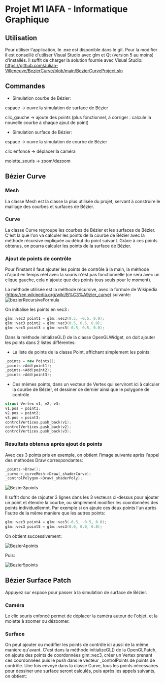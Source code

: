 # Projet M1 IAFA - Informatique Graphique

## Utilisation

Pour utiliser l'application, le .exe est disponible dans le git. Pour la modifier il est conseillé d'utiliser Visual Studio avec glm et Qt (version 5 au moins) d'installés. Il suffit de charger la solution fournie avec Visual Studio: https://github.com/Julian-Villeneuve/BezierCurve/blob/main/BezierCurveProject.sln

## Commandes
- Simulation courbe de Bézier:

espace -> ouvre la simulation de surface de Bézier

clic_gauche -> ajoute des points (plus fonctionnel, à corriger : calcule la nouvelle courbe à chaque ajout de point)

- Simulation surface de Bézier:

espace -> ouvre la simulation de courbe de Bézier

clic enfoncé -> déplacer la caméra

molette_souris -> zoom/dezoom


## Bézier Curve

### Mesh
La classe Mesh est la classe la plus utilisée du projet, servant à construire le maillage des courbes et surfaces de Bézier.

### Curve
La classe Curve regroupe les courbes de Bézier et les surfaces de Bézier. C'est là que l'on va calculer les points de la courbe de Bézier avec la méthode récursive expliquée au début du point suivant. Grâce à ces points obtenus, on pourra calculer les points de la surface de Bézier.

### Ajout de points de contrôle

Pour l'instant il faut ajouter les points de contrôle à la main, la méthode d'ajout en temps réel avec la souris n'est pas fonctionnelle (ce sera avec un clique gauche, cela n'ajoute que des points tous seuls pour le moment).

La méthode utilisée est la méthode récursive, avec la formule de Wikipédia (https://en.wikipedia.org/wiki/B%C3%A9zier_curve) suivante:
![bezierRecursiveFormula](https://user-images.githubusercontent.com/59332180/162328081-d602c7e6-1e71-40d5-af09-f05f35da0771.png)

On initialise les points en vec3 :
``` cpp
glm::vec3 point1 = glm::vec3(0.5, -0.5, 0.0);
glm::vec3 point2 = glm::vec3(0.5, 0.5, 0.0);
glm::vec3 point3 = glm::vec3(-0.5, 0.5, 0.0);
```

Dans la méthode initializeGL() de la classe OpenGLWidget, on doit ajouter les points dans 2 listes différentes:
- La liste de points de la classe Point, affichant simplement les points:
```	cpp
_points = new Points();
_points->Add(point1);
_points->Add(point2);
_points->Add(point3);
```

- Ces mêmes points, dans un vecteur de Vertex qui serviront ici à calculer la courbe de Bézier, et dessiner ce dernier ainsi que le polygone de contrôle
``` cpp
struct Vertex v1, v2, v3;
v1.pos = point1;
v2.pos = point2;
v3.pos = point3;
controlVertices.push_back(v1);
controlVertices.push_back(v2);
controlVertices.push_back(v3);
```

### Résultats obtenus après ajout de points

Avec ces 3 points pris en exemple, on obtient l'image suivante après l'appel des méthodes Draw correspondantes:
``` cpp
_points->Draw();
_curve->_curveMesh->Draw(_shaderCurve);
_controlPolygon->Draw(_shaderPoly);
```
![Bezier3points](https://user-images.githubusercontent.com/59332180/162328015-77f40d2a-3bbe-42d8-b96f-72d963a2bf02.png)

Il suffit donc de rajouter 3 lignes dans les 3 vecteurs ci-dessus pour ajouter un point et étendre la courbe, ou simplement modifier les coordonnées des points individuellemnt.
Par exemple si on ajoute ces deux points l'un après l'autre de la même manière que les autres points:
``` cpp
glm::vec3 point4 = glm::vec3(-0.5, -0.5, 0.0);
glm::vec3 point5 = glm::vec3(0.0, 0.0, 0.0);
```
On obtient successivement:

![Bezier4points](https://user-images.githubusercontent.com/59332180/162328023-7855ef0e-59e4-4e60-8670-3e4c54f712e2.png)

Puis:

![Bezier5points](https://user-images.githubusercontent.com/59332180/162328056-aaa07141-e4e6-4ebb-b020-67d74ce1f60f.png)


## Bézier Surface Patch

Appuyez sur espace pour passer à la simulation de surface de Bézier.

### Caméra

Le clic souris enfoncé permet de déplacer la caméra autour de l'objet, et la molette à zoomer ou dézoomer.

### Surface

On peut ajouter ou modifier les points de contrôle ici aussi de la même manière qu'avant. C'est dans la méthode initializeGL() de la  OpenGLPatch,
on ajoute des points de coordonnées glm::vec3, créer un Vertex prenant ces coordonnées puis le push dans le vecteur _controlPoints de points de contrôle.
Une fois envoyé dans la classe Curve, tous les points nécessaires pour dessiner une surface seront calculés, puis après les appels suivants, on obtient:







